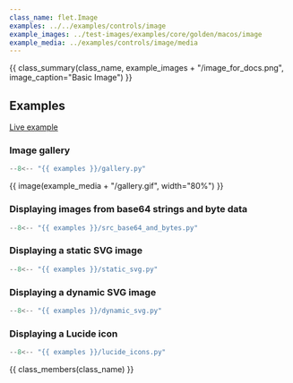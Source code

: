 ```yaml
---
class_name: flet.Image
examples: ../../examples/controls/image
example_images: ../test-images/examples/core/golden/macos/image
example_media: ../examples/controls/image/media
---
```


{{ class_summary(class_name, example_images + "/image_for_docs.png", image_caption="Basic Image") }}

## Examples

[Live example](https://flet-controls-gallery.fly.dev/displays/image)

### Image gallery

```python
--8<-- "{{ examples }}/gallery.py"
```

{{ image(example_media + "/gallery.gif", width="80%") }}

### Displaying images from base64 strings and byte data

```python
--8<-- "{{ examples }}/src_base64_and_bytes.py"
```

### Displaying a static SVG image

```python
--8<-- "{{ examples }}/static_svg.py"
```

### Displaying a dynamic SVG image

```python
--8<-- "{{ examples }}/dynamic_svg.py"
```

### Displaying a Lucide icon

```python
--8<-- "{{ examples }}/lucide_icons.py"
```

{{ class_members(class_name) }}
